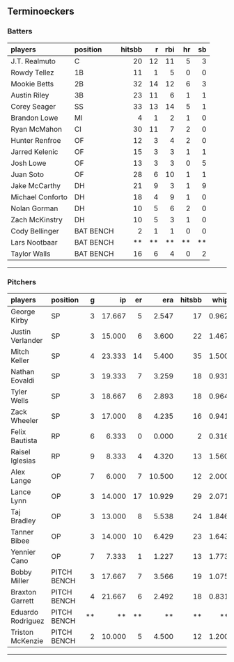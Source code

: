 ## Terminoeckers

### Batters

 
|players          |position  | hitsbb|  r| rbi| hr| sb| 
|:----------------|:---------|------:|--:|---:|--:|--:| 
|J.T. Realmuto    |C         |     20| 12|  11|  5|  3| 
|Rowdy Tellez     |1B        |     11|  1|   5|  0|  0| 
|Mookie Betts     |2B        |     32| 14|  12|  6|  3| 
|Austin Riley     |3B        |     23| 11|   6|  1|  1| 
|Corey Seager     |SS        |     33| 13|  14|  5|  1| 
|Brandon Lowe     |MI        |      4|  1|   2|  1|  0| 
|Ryan McMahon     |CI        |     30| 11|   7|  2|  0| 
|Hunter Renfroe   |OF        |     12|  3|   4|  2|  0| 
|Jarred Kelenic   |OF        |     15|  3|   3|  1|  1| 
|Josh Lowe        |OF        |     13|  3|   3|  0|  5| 
|Juan Soto        |OF        |     28|  6|  10|  1|  1| 
|Jake McCarthy    |DH        |     21|  9|   3|  1|  9| 
|Michael Conforto |DH        |     18|  4|   9|  1|  0| 
|Nolan Gorman     |DH        |     10|  5|   6|  2|  0| 
|Zach McKinstry   |DH        |     10|  5|   3|  1|  0| 
|Cody Bellinger   |BAT BENCH |      2|  1|   1|  0|  0| 
|Lars Nootbaar    |BAT BENCH |     **| **|  **| **| **| 
|Taylor Walls     |BAT BENCH |     16|  6|   4|  0|  2| 

* * *

### Pitchers

 
|players           |position    |  g|     ip| er|    era| hitsbb|  whip| so|  w| sv| 
|:-----------------|:-----------|--:|------:|--:|------:|------:|-----:|--:|--:|--:| 
|George Kirby      |SP          |  3| 17.667|  5|  2.547|     17| 0.962| 20|  1|  0| 
|Justin Verlander  |SP          |  3| 15.000|  6|  3.600|     22| 1.467| 17|  0|  0| 
|Mitch Keller      |SP          |  4| 23.333| 14|  5.400|     35| 1.500| 23|  2|  0| 
|Nathan Eovaldi    |SP          |  3| 19.333|  7|  3.259|     18| 0.931| 22|  2|  0| 
|Tyler Wells       |SP          |  3| 18.667|  6|  2.893|     18| 0.964| 21|  3|  0| 
|Zack Wheeler      |SP          |  3| 17.000|  8|  4.235|     16| 0.941| 18|  1|  0| 
|Felix Bautista    |RP          |  6|  6.333|  0|  0.000|      2| 0.316| 13|  0|  5| 
|Raisel Iglesias   |RP          |  9|  8.333|  4|  4.320|     13| 1.560|  9|  1|  5| 
|Alex Lange        |OP          |  7|  6.000|  7| 10.500|     12| 2.000|  8|  1|  1| 
|Lance Lynn        |OP          |  3| 14.000| 17| 10.929|     29| 2.071| 14|  0|  0| 
|Taj Bradley       |OP          |  3| 13.000|  8|  5.538|     24| 1.846| 21|  1|  0| 
|Tanner Bibee      |OP          |  3| 14.000| 10|  6.429|     23| 1.643| 11|  1|  0| 
|Yennier Cano      |OP          |  7|  7.333|  1|  1.227|     13| 1.773|  4|  0|  0| 
|Bobby Miller      |PITCH BENCH |  3| 17.667|  7|  3.566|     19| 1.075| 19|  1|  0| 
|Braxton Garrett   |PITCH BENCH |  4| 21.667|  6|  2.492|     18| 0.831| 30|  2|  0| 
|Eduardo Rodriguez |PITCH BENCH | **|     **| **|     **|     **|    **| **| **| **| 
|Triston McKenzie  |PITCH BENCH |  2| 10.000|  5|  4.500|     12| 1.200| 15|  0|  0| 


* * *



